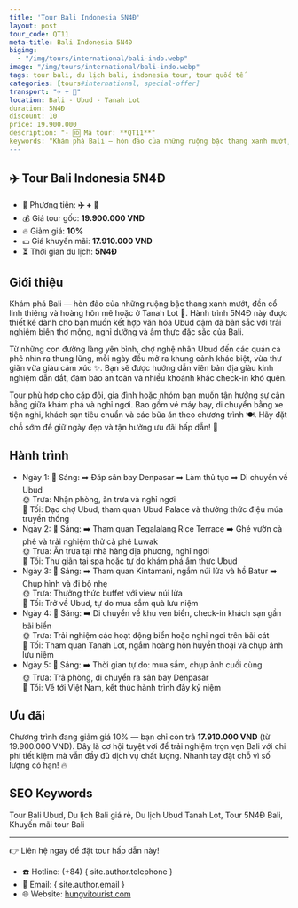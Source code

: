 ```yaml
---
title: 'Tour Bali Indonesia 5N4Đ'
layout: post
tour_code: QT11
meta-title: Bali Indonesia 5N4Đ
bigimg:
  - "/img/tours/international/bali-indo.webp"
image: "/img/tours/international/bali-indo.webp"
tags: tour bali, du lịch bali, indonesia tour, tour quốc tế
categories: [tours#international, special-offer]
transport: "✈️ + 🚌"
location: Bali - Ubud - Tanah Lot
duration: 5N4Đ
discount: 10
price: 19.900.000
description: "- 🆔 Mã tour: **QT11**"
keywords: "Khám phá Bali — hòn đảo của những ruộng bậc thang xanh mướt, đền cổ linh thiêng và hoàng hôn mê hoặc ở Tanah Lot 🌴. Hành trình 5N4Đ này được thiết kế dành cho bạn muốn kết hợp văn hóa Ubud đậm đà bản sắc với trải nghiệm biển thơ mộng, nghỉ dưỡng và ẩm thực đặc sắc của Bali.  "
---
```


## ✈️ Tour Bali Indonesia 5N4Đ

- 🚗 Phương tiện: **✈️ + 🚌**
- 💰 Giá tour gốc: **19.900.000 VND**
- 🔥 Giảm giá: **10%**
- 💵 Giá khuyến mãi: **17.910.000 VND**
- ⏳ Thời gian du lịch: **5N4Đ**

## Giới thiệu
Khám phá Bali — hòn đảo của những ruộng bậc thang xanh mướt, đền cổ linh thiêng và hoàng hôn mê hoặc ở Tanah Lot 🌴. Hành trình 5N4Đ này được thiết kế dành cho bạn muốn kết hợp văn hóa Ubud đậm đà bản sắc với trải nghiệm biển thơ mộng, nghỉ dưỡng và ẩm thực đặc sắc của Bali.  

Từ những con đường làng yên bình, chợ nghệ nhân Ubud đến các quán cà phê nhìn ra thung lũng, mỗi ngày đều mở ra khung cảnh khác biệt, vừa thư giãn vừa giàu cảm xúc ✨. Bạn sẽ được hướng dẫn viên bản địa giàu kinh nghiệm dẫn dắt, đảm bảo an toàn và nhiều khoảnh khắc check-in khó quên.  

Tour phù hợp cho cặp đôi, gia đình hoặc nhóm bạn muốn tận hưởng sự cân bằng giữa khám phá và nghỉ ngơi. Bao gồm vé máy bay, di chuyển bằng xe tiện nghi, khách sạn tiêu chuẩn và các bữa ăn theo chương trình 🍽️. Hãy đặt chỗ sớm để giữ ngày đẹp và tận hưởng ưu đãi hấp dẫn! 🚀

## Hành trình
- Ngày 1:
  🌅 Sáng: ➡️ Đáp sân bay Denpasar ➡️ Làm thủ tục ➡️ Di chuyển về Ubud  
  🌞 Trưa: Nhận phòng, ăn trưa và nghỉ ngơi  
  🌙 Tối: Dạo chợ Ubud, tham quan Ubud Palace và thưởng thức điệu múa truyền thống
- Ngày 2:
  🌅 Sáng: ➡️ Tham quan Tegalalang Rice Terrace ➡️ Ghé vườn cà phê và trải nghiệm thử cà phê Luwak  
  🌞 Trưa: Ăn trưa tại nhà hàng địa phương, nghỉ ngơi  
  🌙 Tối: Thư giãn tại spa hoặc tự do khám phá ẩm thực Ubud
- Ngày 3:
  🌅 Sáng: ➡️ Tham quan Kintamani, ngắm núi lửa và hồ Batur ➡️ Chụp hình và đi bộ nhẹ  
  🌞 Trưa: Thưởng thức buffet với view núi lửa  
  🌙 Tối: Trở về Ubud, tự do mua sắm quà lưu niệm
- Ngày 4:
  🌅 Sáng: ➡️ Di chuyển về khu ven biển, check-in khách sạn gần bãi biển  
  🌞 Trưa: Trải nghiệm các hoạt động biển hoặc nghỉ ngơi trên bãi cát  
  🌙 Tối: Tham quan Tanah Lot, ngắm hoàng hôn huyền thoại và chụp ảnh lưu niệm
- Ngày 5:
  🌅 Sáng: ➡️ Thời gian tự do: mua sắm, chụp ảnh cuối cùng  
  🌞 Trưa: Trả phòng, di chuyển ra sân bay Denpasar  
  🌙 Tối: Về tới Việt Nam, kết thúc hành trình đầy kỷ niệm

## Ưu đãi
Chương trình đang giảm giá 10% — bạn chỉ còn trả **17.910.000 VND** (từ 19.900.000 VND). Đây là cơ hội tuyệt vời để trải nghiệm trọn vẹn Bali với chi phí tiết kiệm mà vẫn đầy đủ dịch vụ chất lượng. Nhanh tay đặt chỗ vì số lượng có hạn! 🔥

## SEO Keywords
Tour Bali Ubud, Du lịch Bali giá rẻ, Du lịch Ubud Tanah Lot, Tour 5N4Đ Bali, Khuyến mãi tour Bali

---

👉 Liên hệ ngay để đặt tour hấp dẫn này!

- ☎️ Hotline: (+84) { site.author.telephone }
- 📧 Email: { site.author.email }
- 🌐 Website: [hungvitourist.com](https://hungvitourist.com)

